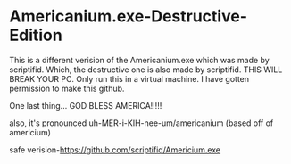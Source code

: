 # Americanium.exe-Destructive-Edition
This is a different verision of the Americanium.exe which was made by scriptifid. Which, the destructive one is also made by scriptifid.
THIS WILL BREAK YOUR PC.
Only run this in a virtual machine.
I have gotten permission to make this github.

One last thing... GOD BLESS AMERICA!!!!!




also, it's pronounced uh-MER-i-KIH-nee-um/americanium (based off of americium)


safe verision-https://github.com/scriptifid/Americium.exe

